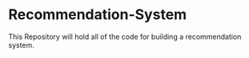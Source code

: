 # Recommendation-System

This Repository will hold all of the code for building a recommendation system.
